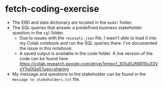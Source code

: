 # fetch-coding-exercise

- The ERD and data dictionary are located in the `model` folder.
- The SQL queries that answer a predefined business stakeholder question in the `sql` folder.
  - Due to issues with the `receipts.json` file, I wasn’t able to load it into my Colab notebook and run the SQL queries there. I’ve documented the issue in this notebook.
  - A saved output is available in the code folder. A live version of the code can be found here https://colab.research.google.com/drive/1nmpx1_3OluElJf8IR10u33VvY1jg0Qq5?usp=sharing
- My message and questions to the stakeholder can be found in the `message to stakeholders.txt` file.

